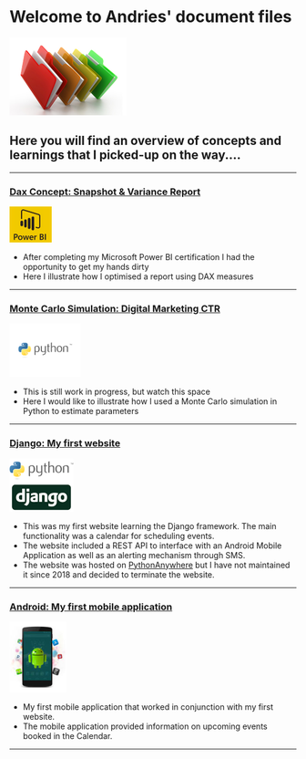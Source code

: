 
# Welcome to Andries' document files

![](/images/files_picture_small.png)

## Here you will find an overview of concepts and learnings that I picked-up on the way.... 

---

### [Dax Concept: Snapshot & Variance Report](https://andriescoetsee.github.io/dax_snapshot_variance_report) 

![](/images/powerBI_small2.png)

* After completing my Microsoft Power BI certification I had the opportunity to get my hands dirty
* Here I illustrate how I optimised a report using DAX measures 

---

### [Monte Carlo Simulation: Digital Marketing CTR](https://github.com/andriescoetsee/Docs.git) 

![](/images/python_image4.png)

* This is still work in progress, but watch this space
* Here I  would like to illustrate how I used a Monte Carlo simulation in Python to estimate parameters 

---

### [Django: My first website](https://github.com/andriescoetsee/my_first_website_Django) 

 ![](/images/django_python_logo_small.png)
 
* This was my first website learning the Django framework. The main functionality was a calendar for scheduling events.
* The website included a REST API to interface with an Android Mobile Application as well as an alerting mechanism through SMS.
* The website was hosted on [PythonAnywhere](https://www.pythonanywhere.com) but I have not maintained it since 2018 and decided to terminate the website.

 ---

### [Android: My first mobile application](https://github.com/andriescoetsee/my_first_mobile_app_Android) 

 ![](/images/android_logo_small.png)
 
* My first mobile application that worked in conjunction with my first website.
* The mobile application provided information on upcoming events booked in the Calendar.
 
 ---
